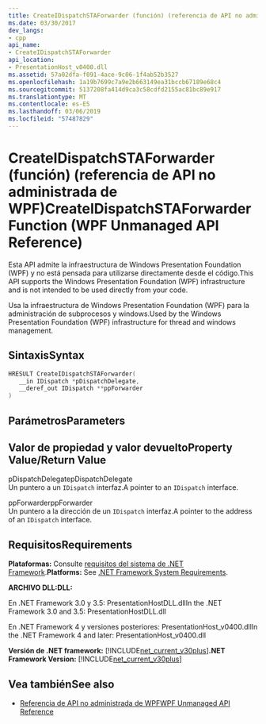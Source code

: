 ```yaml
---
title: CreateIDispatchSTAForwarder (función) (referencia de API no administrada de WPF)
ms.date: 03/30/2017
dev_langs:
- cpp
api_name:
- CreateIDispatchSTAForwarder
api_location:
- PresentationHost_v0400.dll
ms.assetid: 57a02dfa-f091-4ace-9c06-1f4ab52b3527
ms.openlocfilehash: 1a19b7699c7a9e2b663149ea31bccb67189e68c4
ms.sourcegitcommit: 5137208fa414d9ca3c58cdfd2155ac81bc89e917
ms.translationtype: MT
ms.contentlocale: es-ES
ms.lasthandoff: 03/06/2019
ms.locfileid: "57487829"
---
```

# <a name="createidispatchstaforwarder-function-wpf-unmanaged-api-reference"></a><span data-ttu-id="9bc7f-102">CreateIDispatchSTAForwarder (función) (referencia de API no administrada de WPF)</span><span class="sxs-lookup"><span data-stu-id="9bc7f-102">CreateIDispatchSTAForwarder Function (WPF Unmanaged API Reference)</span></span>
<span data-ttu-id="9bc7f-103">Esta API admite la infraestructura de Windows Presentation Foundation (WPF) y no está pensada para utilizarse directamente desde el código.</span><span class="sxs-lookup"><span data-stu-id="9bc7f-103">This API supports the Windows Presentation Foundation (WPF) infrastructure and is not intended to be used directly from your code.</span></span>  
  
 <span data-ttu-id="9bc7f-104">Usa la infraestructura de Windows Presentation Foundation (WPF) para la administración de subprocesos y windows.</span><span class="sxs-lookup"><span data-stu-id="9bc7f-104">Used by the Windows Presentation Foundation (WPF) infrastructure for thread and windows management.</span></span>  
  
## <a name="syntax"></a><span data-ttu-id="9bc7f-105">Sintaxis</span><span class="sxs-lookup"><span data-stu-id="9bc7f-105">Syntax</span></span>  
  
```cpp  
HRESULT CreateIDispatchSTAForwarder(  
   __in IDispatch *pDispatchDelegate,   
   __deref_out IDispatch **ppForwarder  
)  
```  
  
## <a name="parameters"></a><span data-ttu-id="9bc7f-106">Parámetros</span><span class="sxs-lookup"><span data-stu-id="9bc7f-106">Parameters</span></span>  
  
## <a name="property-valuereturn-value"></a><span data-ttu-id="9bc7f-107">Valor de propiedad y valor devuelto</span><span class="sxs-lookup"><span data-stu-id="9bc7f-107">Property Value/Return Value</span></span>  
 <span data-ttu-id="9bc7f-108">pDispatchDelegate</span><span class="sxs-lookup"><span data-stu-id="9bc7f-108">pDispatchDelegate</span></span>  
 <span data-ttu-id="9bc7f-109">Un puntero a un `IDispatch` interfaz.</span><span class="sxs-lookup"><span data-stu-id="9bc7f-109">A pointer to an `IDispatch` interface.</span></span>  
  
 <span data-ttu-id="9bc7f-110">ppForwarder</span><span class="sxs-lookup"><span data-stu-id="9bc7f-110">ppForwarder</span></span>  
 <span data-ttu-id="9bc7f-111">Un puntero a la dirección de un `IDispatch` interfaz.</span><span class="sxs-lookup"><span data-stu-id="9bc7f-111">A pointer to the address of an `IDispatch` interface.</span></span>  
  
## <a name="requirements"></a><span data-ttu-id="9bc7f-112">Requisitos</span><span class="sxs-lookup"><span data-stu-id="9bc7f-112">Requirements</span></span>  
 <span data-ttu-id="9bc7f-113">**Plataformas:** Consulte [requisitos del sistema de .NET Framework](../../get-started/system-requirements.md).</span><span class="sxs-lookup"><span data-stu-id="9bc7f-113">**Platforms:** See [.NET Framework System Requirements](../../get-started/system-requirements.md).</span></span>  
  
 <span data-ttu-id="9bc7f-114">**ARCHIVO DLL:**</span><span class="sxs-lookup"><span data-stu-id="9bc7f-114">**DLL:**</span></span>  
  
 <span data-ttu-id="9bc7f-115">En .NET Framework 3.0 y 3.5: PresentationHostDLL.dll</span><span class="sxs-lookup"><span data-stu-id="9bc7f-115">In the .NET Framework 3.0 and 3.5: PresentationHostDLL.dll</span></span>  
  
 <span data-ttu-id="9bc7f-116">En .NET Framework 4 y versiones posteriores: PresentationHost_v0400.dll</span><span class="sxs-lookup"><span data-stu-id="9bc7f-116">In the .NET Framework 4 and later: PresentationHost_v0400.dll</span></span>  
  
 <span data-ttu-id="9bc7f-117">**Versión de .NET framework:** [!INCLUDE[net_current_v30plus](../../../../includes/net-current-v30plus-md.md)]</span><span class="sxs-lookup"><span data-stu-id="9bc7f-117">**.NET Framework Version:** [!INCLUDE[net_current_v30plus](../../../../includes/net-current-v30plus-md.md)]</span></span>  
  
## <a name="see-also"></a><span data-ttu-id="9bc7f-118">Vea también</span><span class="sxs-lookup"><span data-stu-id="9bc7f-118">See also</span></span>
- [<span data-ttu-id="9bc7f-119">Referencia de API no administrada de WPF</span><span class="sxs-lookup"><span data-stu-id="9bc7f-119">WPF Unmanaged API Reference</span></span>](wpf-unmanaged-api-reference.md)
